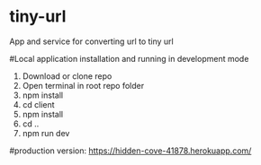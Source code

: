 # tiny-url
App and service for converting url to tiny url

#Local application installation and running in development mode
1. Download or clone repo
2. Open terminal in root repo folder
3. npm install
4. cd client
5. npm install
6. cd ..
7. npm run dev

#production version:
https://hidden-cove-41878.herokuapp.com/
